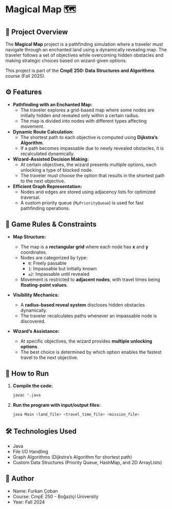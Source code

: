 # **Magical Map 🗺️**  

## 📌 **Project Overview**  
The **Magical Map** project is a pathfinding simulation where a traveler must navigate through an enchanted land using a dynamically revealing map. The traveler follows a set of objectives while overcoming hidden obstacles and making strategic choices based on wizard-given options.  

This project is part of the **CmpE 250: Data Structures and Algorithms** course (Fall 2025).  

## ⚙️ **Features**  

- **Pathfinding with an Enchanted Map:**  
  - The traveler explores a grid-based map where some nodes are initially hidden and revealed only within a certain radius.  
  - The map is divided into nodes with different types affecting movement.  
- **Dynamic Route Calculation:**  
  - The shortest path to each objective is computed using **Dijkstra’s Algorithm**.  
  - If a path becomes impassable due to newly revealed obstacles, it is recalculated dynamically.  
- **Wizard-Assisted Decision Making:**  
  - At certain objectives, the wizard presents multiple options, each unlocking a type of blocked node.  
  - The traveler must choose the option that results in the shortest path to the next objective.  
- **Efficient Graph Representation:**  
  - Nodes and edges are stored using adjacency lists for optimized traversal.  
  - A custom priority queue (`MyPriorityQueue`) is used for fast pathfinding operations.  

## 📜 **Game Rules & Constraints**  

- **Map Structure:**  
  - The map is a **rectangular grid** where each node has **x** and **y** coordinates.  
  - Nodes are categorized by type:  
    - `0`: Freely passable  
    - `1`: Impassable but initially known  
    - `≥2`: Impassable until revealed  
  - Movement is restricted to **adjacent nodes**, with travel times being **floating-point values**.  

- **Visibility Mechanics:**  
  - A **radius-based reveal system** discloses hidden obstacles dynamically.  
  - The traveler recalculates paths whenever an impassable node is discovered.  

- **Wizard’s Assistance:**  
  - At specific objectives, the wizard provides **multiple unlocking options**.  
  - The best choice is determined by which option enables the fastest travel to the next objective.  

## 🚀 How to Run
1. **Compile the code:**
   ```sh
   javac *.java
2. **Run the program with input/output files:**
   ```sh
   java Main <land_file> <travel_time_file> <mission_file>
## 🛠️ Technologies Used
- Java
- File I/O Handling
- Graph Algorithms (Dijkstra’s Algorithm for shortest path)
- Custom Data Structures (Priority Queue, HashMap, and 2D ArrayLists)
## 📌 Author
- Name: Furkan Çoban
- Course: CmpE 250 - Boğaziçi University
- Year: Fall 2024
